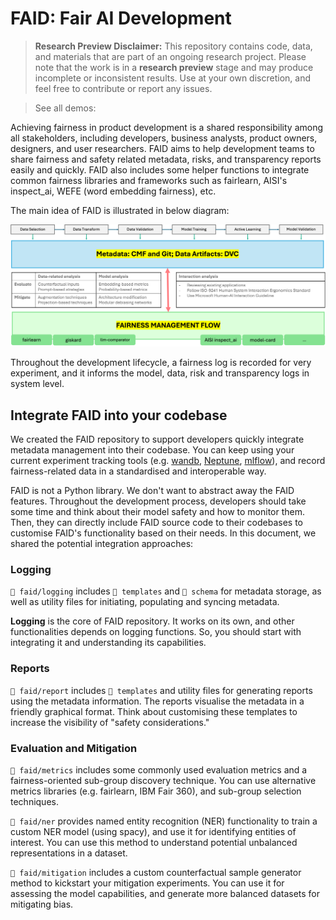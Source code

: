 # FAID: Fair AI Development

> **Research Preview Disclaimer:** This repository contains code, data, and materials that are part of an ongoing research project. Please note that the work is in a **research preview** stage and may produce incomplete or inconsistent results. Use at your own discretion, and feel free to contribute or report any issues.

> See all demos: 

Achieving fairness in product development is a shared responsibility among all stakeholders, including developers, business analysts, product owners, designers, and user researchers. FAID aims to help development teams to share fairness and safety related metadata, risks, and transparency reports easily and quickly. FAID also includes some helper functions to integrate common fairness libraries and frameworks such as fairlearn, AISI's inspect_ai, WEFE (word embedding fairness), etc.

The main idea of FAID is illustrated in below diagram:

![](./docs/media/metadata.png)

Throughout the development lifecycle, a fairness log is recorded for very experiment, and it informs the model, data, risk and transparency logs in system level.

## Integrate FAID into your codebase

We created the FAID repository to support developers quickly integrate metadata management into their codebase. You can keep using your current experiment tracking tools (e.g. [wandb](https://wandb.ai/site), [Neptune](https://neptune.ai/), [mlflow](https://mlflow.org/)), and record fairness-related data in a standardised and interoperable way. 

FAID is not a Python library. We don't want to abstract away the FAID features. Throughout the development process, developers should take some time and think about their model safety and how to monitor them. Then, they can directly include FAID source code to their codebases to customise FAID's functionality based on their needs. In this document, we shared the potential integration approaches:

### Logging

`📂 faid/logging` includes `📂 templates` and `📂 schema` for metadata storage, as well as utility files for initiating, populating and syncing metadata.

**Logging** is the core of FAID repository. It works on its own, and other functionalities depends on logging functions. So, you should start with integrating it and understanding its capabilities.


### Reports

`📂 faid/report` includes `📂 templates` and utility files for generating reports using the metadata information. The reports visualise the metadata in a friendly graphical format. Think about customising these templates to increase the visibility of "safety considerations."


### Evaluation and Mitigation

`📂 faid/metrics` includes some commonly used evaluation metrics and a fairness-oriented sub-group discovery technique. You can use alternative metrics libraries (e.g. fairlearn, IBM Fair 360), and sub-group selection techniques.

`📂 faid/ner` provides named entity recognition (NER) functionality to train a custom NER model (using spacy), and use it for identifying entities of interest. You can use this method to understand potential unbalanced representations in a dataset.

`📂 faid/mitigation` includes a custom counterfactual sample generator method to kickstart your mitigation experiments. You can use it for assessing the model capabilities, and generate more balanced datasets for mitigating bias.

